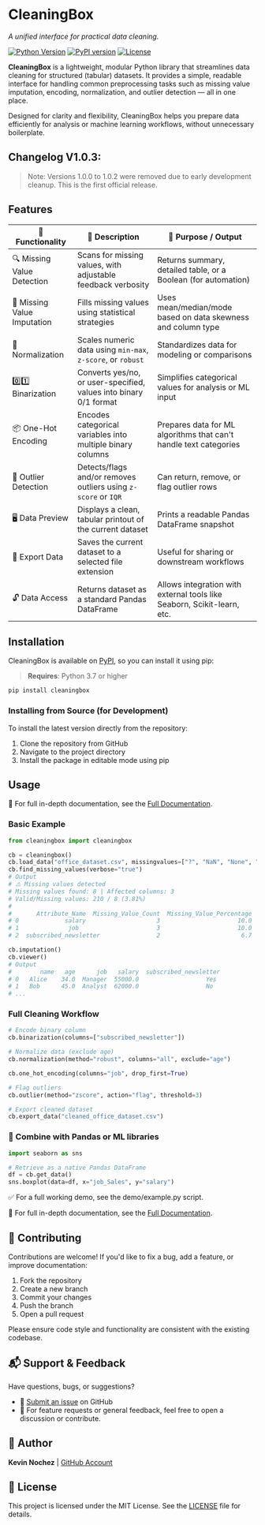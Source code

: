 # CleaningBox
_A unified interface for practical data cleaning._

[![Python Version](https://img.shields.io/pypi/pyversions/cleaningbox.svg)](https://pypi.org/project/cleaningbox/)
[![PyPI version](https://img.shields.io/pypi/v/cleaningbox.svg)](https://pypi.org/project/cleaningbox/)
[![License](https://img.shields.io/github/license/knochez/cleaningbox)](https://github.com/knochez/cleaningbox/blob/main/LICENSE)


**CleaningBox** is a lightweight, modular Python library that streamlines data cleaning for structured (tabular) datasets. It provides a simple, readable interface for handling common preprocessing tasks such as missing value imputation, encoding, normalization, and outlier detection — all in one place.

Designed for clarity and flexibility, CleaningBox helps you prepare data efficiently for analysis or machine learning workflows, without unnecessary boilerplate.

## Changelog V1.0.3:
> Note: Versions 1.0.0 to 1.0.2 were removed due to early development cleanup. This is the first official release.

## Features

| 🔧 **Functionality**        | 📄 **Description**                                                | 🎯 **Purpose / Output**                                                 |
|-----------------------------|-------------------------------------------------------------------|-------------------------------------------------------------------------|
| 🔍 Missing Value Detection  | Scans for missing values, with adjustable feedback verbosity      | Returns summary, detailed table, or a Boolean (for automation)          |
| 🧩 Missing Value Imputation | Fills missing values using statistical strategies                 | Uses mean/median/mode based on data skewness and column type            |
| 📐 Normalization            | Scales numeric data using `min-max`, `z-score`, or `robust`       | Standardizes data for modeling or comparisons                           |
| 0️⃣1️⃣ Binarization         | Converts yes/no, or user-specified, values into binary 0/1 format | Simplifies categorical values for analysis or ML input                  |
| 📦 One-Hot Encoding         | Encodes categorical variables into multiple binary columns        | Prepares data for ML algorithms that can't handle text categories       |
| 🚨 Outlier Detection        | Detects/flags and/or removes outliers using `z-score` or `IQR`    | Can return, remove, or flag outlier rows                                |
| 🖥️ Data Preview            | Displays a clean, tabular printout of the current dataset         | Prints a readable Pandas DataFrame snapshot                             |
| 💾 Export Data              | Saves the current dataset to a selected file extension            | Useful for sharing or downstream workflows                              |
| 🔓 Data Access              | Returns dataset as a standard Pandas DataFrame                    | Allows integration with external tools like Seaborn, Scikit-learn, etc. |

## Installation

CleaningBox is available on [PyPI](https://pypi.org/cleaningbox), so you can install it using pip:
> **Requires**: Python 3.7 or higher
```bash
pip install cleaningbox
```

### Installing from Source (for Development)

To install the latest version directly from the repository:

1. Clone the repository from GitHub
2. Navigate to the project directory
3. Install the package in editable mode using pip

## Usage

📘 For full in-depth documentation, see the [Full Documentation](https://github.com/knochez/cleaningbox/blob/main/doc.md).


### Basic Example

```python
from cleaningbox import cleaningbox

cb = cleaningbox()
cb.load_data("office_dataset.csv", missingvalues=["?", "NaN", "None", "/"])
cb.find_missing_values(verbose="true")
# Output
# ⚠️ Missing values detected
# Missing values found: 8 | Affected columns: 3
# Valid/Missing values: 210 / 8 (3.81%)
# 
#       Attribute_Name  Missing_Value_Count  Missing_Value_Percentage
# 0             salary                    3                      10.0
# 1              job                      3                      10.0
# 2  subscribed_newsletter                2                       6.7

cb.imputation()
cb.viewer()
# Output
#        name   age      job   salary  subscribed_newsletter
# 0   Alice    34.0  Manager  55000.0                   Yes
# 1   Bob      45.0  Analyst  62000.0                   No
# ...
```

### Full Cleaning Workflow
```python
# Encode binary column
cb.binarization(columns=["subscribed_newsletter"])

# Normalize data (exclude age)
cb.normalization(method="robust", columns="all", exclude="age")

cb.one_hot_encoding(columns="job", drop_first=True)

# Flag outliers
cb.outlier(method="zscore", action="flag", threshold=3)

# Export cleaned dataset
cb.export_data("cleaned_office_dataset.csv")
```

### 🧪 Combine with Pandas or ML libraries
```python
import seaborn as sns

# Retrieve as a native Pandas DataFrame
df = cb.get_data()
sns.boxplot(data=df, x="job_Sales", y="salary")
```
✅ For a full working demo, see the demo/example.py script.

📘 For full in-depth documentation, see the [Full Documentation](https://github.com/knochez/cleaningbox/blob/main/doc.md).


## 🤝 Contributing

Contributions are welcome! If you'd like to fix a bug, add a feature, or improve documentation:

1. Fork the repository
2. Create a new branch
3. Commit your changes
4. Push the branch
5. Open a pull request

Please ensure code style and functionality are consistent with the existing codebase.


## 📬 Support & Feedback

Have questions, bugs, or suggestions?

- 🐛 [Submit an issue](https://github.com/knochez/cleaningbox/issues) on GitHub
- 💬 For feature requests or general feedback, feel free to open a discussion or contribute.

## 👤 Author

**Kevin Nochez** | [GitHub Account](https://github.com/knochez)

## 📄 License

This project is licensed under the MIT License. See the [LICENSE](./LICENSE) file for details.